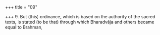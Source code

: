 +++
title = "09"

+++
9. But (this) ordinance, which is based on the authority of the sacred texts, is stated (to be that) through which Bharadvāja and others became equal to Brahman,
